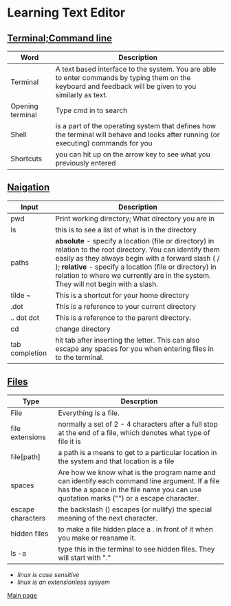 # Learning Text Editor


## [Terminal;Command line](https://ryanstutorials.net/linuxtutorial/commandline.php)

Word|Description
------- | --------
Terminal| A text based interface to the system. You are able to enter commands by typing them on the keyboard and feedback will be given to you similarly as text.
Opening terminal| Type cmd in to search
Shell| is a part of the operating system that defines how the terminal will behave and looks after running (or executing) commands for you
Shortcuts| you can hit up on the arrow key to see what you previously entered

## [Naigation](https://ryanstutorials.net/linuxtutorial/navigation.php)

Input|Description
------ | -------
pwd| Print working directory; What directory you are in
ls| this is to see a list of what is in the directory
paths| **absolute** - specify a location (file or directory) in relation to the root directory. You can identify them easily as they always begin with a forward slash ( / ); **relative** - specify a location (file or directory) in relation to where we currently are in the system. They will not begin with a slash.
tilde ~| This is a shortcut for your home directory
.dot| This is a reference to your current directory
.. dot dot| This is a reference to the parent directory.
cd| change directory
tab completion| hit tab after inserting the letter. This can also escape any spaces for you when entering files in to the terminal.

## [Files](https://ryanstutorials.net/linuxtutorial/aboutfiles.php)

Type| Descrption
------ | -------
File| Everything is a file.
file extensions| normally a set of 2 - 4 characters after a full stop at the end of a file, which denotes what type of file it is
file\[path\]| a path is a means to get to a particular location in the system and that location is a file
spaces| Are how we know what is the program name and can identify each command line argument. If a file has the a space in the file name you can use quotation marks ("") or a escape character.
escape characters| the backslash (\) escapes (or nullify) the special meaning of the next character.
hidden files| to make a file hidden place a . in front of it when you make or reaname it.
ls -a| type this in the terminal to see hidden files. They will start with "."

* *linux is case sensitive*
* *linux is an extensionless sysyem*

[Main page](https://will-ing.github.io/learning-journal/)



